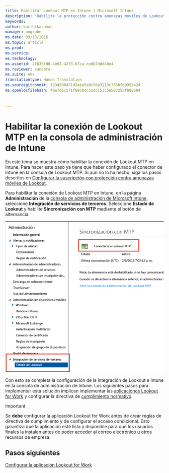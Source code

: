 ```yaml
---
title: Habilitar Lookout MTP en Intune | Microsoft Intune
description: "Habilite la protección contra amenazas móviles de Lookout en la consola de administración de Intune."
keywords: 
author: karthikaraman
manager: angrobe
ms.date: 09/13/2016
ms.topic: article
ms.prod: 
ms.service: 
ms.technology: 
ms.assetid: 2f835fd0-4e62-42f3-b7ca-ce8b7ddd40e4
ms.reviewer: sandera
ms.suite: ems
translationtype: Human Translation
ms.sourcegitcommit: 1334500471d2aea5e8c58a3219c755bfd9953424
ms.openlocfilehash: 4ae7d6c571f69c0cc51dc15355e50325afb88694


---
```


# Habilitar la conexión de Lookout MTP en la consola de administración de Intune
En este tema se muestra cómo habilitar la conexión de Lookout MTP en Intune. Para hacer este paso ya tiene que haber configurado el conector de Intune en la consola de Lookout MTP.  Si aún no lo ha hecho, siga los pasos descritos en [Configurar la suscripción con protección contra amenazas móviles de Lookout](set-up-your-subscription-with-lookout-mtp.md).

Para habilitar la conexión de Lookout MTP en Intune, en la página **Administración** de la [consola de administración de Microsoft Intune](https://manage.microsoft.com), seleccione **Integración de servicios de terceros**. Seleccione **Estado de Lookout** y habilite **Sincronización con MTP** mediante el botón de alternancia.

![captura de pantalla de la página de sincronización de Lookout con el botón de alternar Habilitar resaltado](../media/mtp/lookout-intune-synchronization.png)

Con esto se completa la configuración de la integración de Lookout e Intune en la consola de administración de Intune.  Los siguientes pasos para implementar esta solución implican implementar las [aplicaciones Lookout for Work](configure-and-deploy-lookout-for-work-apps.md) y configurar la directiva de [cumplimiento normativo](enable-device-threat-protection-rule-in-compliance-policy.md).

>[!IMPORTANT]
> Se **debe** configurar la aplicación Lookout for Work antes de crear reglas de directiva de cumplimiento y de configurar el acceso condicional. Esto garantiza que la aplicación esté lista y disponible para que los usuarios finales la instalen antes de poder acceder al correo electrónico u otros recursos de empresa.
## Pasos siguientes
[Configurar la aplicación Lookout for Work ](configure-and-deploy-lookout-for-work-apps.md)



<!--HONumber=Sep16_HO2-->


